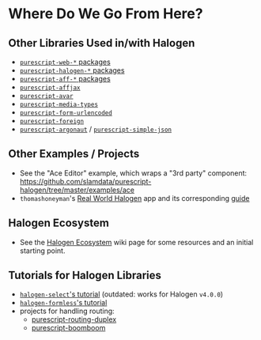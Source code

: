 # Where Do We Go From Here?

## Other Libraries Used in/with Halogen

- [`purescript-web-*` packages](https://pursuit.purescript.org/search?q=purescript-web-)
- [`purescript-halogen-*` packages](https://pursuit.purescript.org/search?q=purescript-halogen-)
- [`purescript-aff-*` packages](https://pursuit.purescript.org/search?q=purescript-aff-)
- [`purescript-affjax`](https://pursuit.purescript.org/packages/purescript-affjax/)
- [`purescript-avar`](https://pursuit.purescript.org/packages/purescript-avar/)
- [`purescript-media-types`](https://pursuit.purescript.org/packages/purescript-media-types/)
- [`purescript-form-urlencoded`](https://pursuit.purescript.org/packages/purescript-form-urlencoded/)
- [`purescript-foreign`](https://pursuit.purescript.org/packages/purescript-foreign/)
- [`purescript-argonaut`](https://pursuit.purescript.org/packages/purescript-argonaut/) / [`purescript-simple-json`](https://pursuit.purescript.org/packages/purescript-simple-json/)

## Other Examples / Projects

- See the "Ace Editor" example, which wraps a "3rd party" component: https://github.com/slamdata/purescript-halogen/tree/master/examples/ace
- `thomashoneyman`'s [Real World Halogen](https://github.com/thomashoneyman/purescript-halogen-realworld/) app and its corresponding [guide](https://thomashoneyman.com/guides/real-world-halogen/)

## Halogen Ecosystem

- See the [Halogen Ecosystem](https://github.com/slamdata/purescript-halogen/wiki/Halogen-Ecosystem) wiki page for some resources and an initial starting point.

## Tutorials for Halogen Libraries

- [`halogen-select`'s tutorial](https://citizennet.github.io/purescript-halogen-select/) (outdated: works for Halogen `v4.0.0`)
- [`halogen-formless`'s tutorial](https://github.com/thomashoneyman/purescript-halogen-formless)
- projects for handling routing:
    - [purescript-routing-duplex](https://github.com/natefaubion/purescript-routing-duplex)
    - [purescript-boomboom](https://github.com/paluh/purescript-boomboom)
